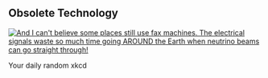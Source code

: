 ## Obsolete Technology
[![And I can't believe some places still use fax machines. The electrical signals waste so much time going AROUND the Earth when neutrino beams can go straight through!](https://imgs.xkcd.com/comics/obsolete_technology.png)](https://xkcd.com/1891/ "And I can't believe some places still use fax machines. The electrical signals waste so much time going AROUND the Earth when neutrino beams can go straight through!")

Your daily random xkcd
